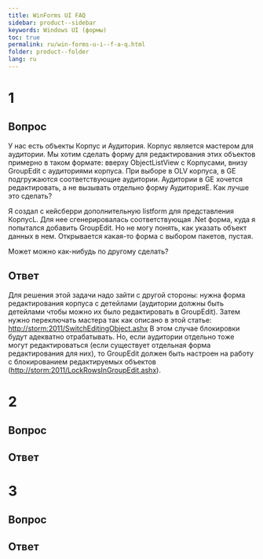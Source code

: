 ```yaml
---
title: WinForms UI FAQ
sidebar: product--sidebar
keywords: Windows UI (формы)
toc: true
permalink: ru/win-forms-u-i--f-a-q.html
folder: product--folder
lang: ru
---
```


# 1
## Вопрос
У нас есть объекты Корпус и Аудитория. Корпус является мастером для аудитории. Мы хотим сделать форму для редактирования этих объектов примерно в таком формате: вверху ObjectListView с Корпусами, внизу GroupEdit с аудиториями корпуса. При выборе в OLV корпуса, в GE подгружаются соответствующие аудитории. Аудитории в GE хочется редактировать, а не вызывать отдельно форму АудиторияE. Как лучше это сделать?

Я создал с кейсберри дополнительную listform для представления КорпусL. Для нее сгенерировалась соответствующая .Net форма, куда я попытался добавить GroupEdit. Но не могу понять, как указать объект данных в нем. Открывается какая-то форма с выбором пакетов, пустая.

Может можно как-нибудь по другому сделать?
## Ответ
Для решения этой задачи надо зайти с другой стороны: нужна форма редактирования корпуса с детейлами (аудитории должны быть детейлами чтобы можно их было редактировать в GroupEdit). Затем нужно переключать мастера так как описано в этой статье: <http://storm:2011/SwitchEditingObject.ashx>
В этом случае блокировки будут адекватно отрабатывать. Но, если аудитории отдельно тоже могут редактироваться (если существует отдельная форма редактирования для них), то GroupEdit должен быть настроен на работу с блокированием редактируемых объектов (<http://storm:2011/LockRowsInGroupEdit.ashx>). 

# 2
## Вопрос

## Ответ

# 3
## Вопрос

## Ответ
